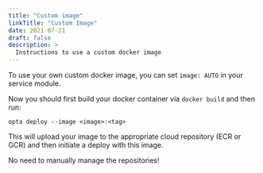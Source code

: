 ```yaml
---
title: "Custom image"
linkTitle: "Custom Image"
date: 2021-07-21
draft: false
description: >
  Instructions to use a custom docker image
---
```


To use your own custom docker image, you can set `image: AUTO` in your service module.

Now you should first build your docker container via `docker build` and then run:

```
opta deploy --image <image>:<tag>
```

This will upload your image to the appropriate cloud repository (ECR or GCR) and then initiate a deploy with this image.

No need to manually manage the repositories!
